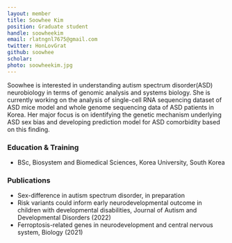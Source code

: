 ```yaml
---
layout: member
title: Soowhee Kim
position: Graduate student
handle: soowheekim
email: rlatngnl7675@gmail.com
twitter: HonLovGrat
github: soowhee
scholar: 
photo: soowheekim.jpg
---
```


Soowhee is interested in understanding autism spectrum disorder(ASD) neurobiology in terms of genomic analysis and systems biology. She is currently working on the analysis of single-cell RNA sequencing dataset of ASD mice model and whole genome sequencing data of ASD patients in Korea. Her major focus is on identifying the genetic mechanism underlying ASD sex bias and developing prediction model for ASD comorbidity based on this finding.

### Education & Training
- BSc, Biosystem and Biomedical Sciences, Korea University, South Korea

### Publications
- Sex-difference in autism spectrum disorder, in preparation
- Risk variants could inform early neurodevelopmental outcome in children with developmental disabilities, Journal of Autism and Developmental Disorders (2022)
- Ferroptosis-related genes in neurodevelopment and central nervous system, Biology (2021)